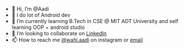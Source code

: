 - 👋 Hi, I’m @Aadi
- 👀 I do lot of Android dev
- 🌱 I’m currently learning B.Tech in CSE @ MIT ADT University and self learning OOP + android studio
- 💞️ I’m looking to collaborate on [LinkedIn](https://www.linkedin.com/in/aaditya-jagdale/)
- 📫 How to reach me [@wahi.aadi](https://www.instagram.com/wahi.aadi/) on instagram or [email](aadi.lf21r@gmail.com )
